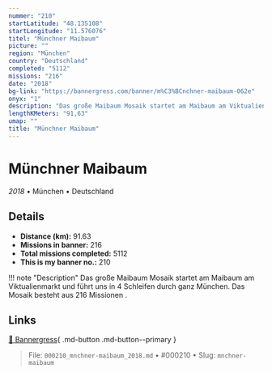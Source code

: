 ```yaml
---
nummer: "210"
startLatitude: "48.135108"
startLongitude: "11.576076"
titel: "Münchner Maibaum"
picture: ""
region: "München"
country: "Deutschland"
completed: "5112"
missions: "216"
date: "2018"
bg-link: "https://bannergress.com/banner/m%C3%BCnchner-maibaum-062e"
onyx: "1"
description: "Das große Maibaum Mosaik startet am Maibaum am Viktualienmarkt und führt uns in 4 Schleifen durch ganz München. Das Mosaik besteht aus 216 Missionen ."
lengthKMeters: "91,63"
umap: ""
title: "Münchner Maibaum"
---
```

# Münchner Maibaum

*2018* • München • Deutschland



## Details
- **Distance (km):** 91.63
- **Missions in banner:** 216
- **Total missions completed:** 5112
- **This is my banner no.:** 210


!!! note "Description"
    Das große Maibaum Mosaik startet am Maibaum am Viktualienmarkt und führt uns in 4 Schleifen durch ganz München. Das Mosaik besteht aus 216 Missionen .



## Links
[🔗 Bannergress](https://bannergress.com/banner/m%C3%BCnchner-maibaum-062e){ .md-button .md-button--primary }



> File: `000210_mnchner-maibaum_2018.md` • #000210 • Slug: `mnchner-maibaum`
